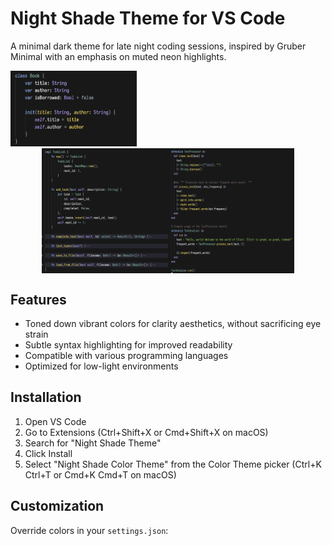 # Night Shade Theme for VS Code

A minimal dark theme for late night coding sessions, inspired by Gruber Minimal with an emphasis on muted neon highlights.

<img src="code-examples/screenshots/screenshot1.png" alt="Screenshot 1" style="width: 40%">

<div style="display: flex; justify-content: center;">
  <img src="code-examples/screenshots/screenshot2.png" alt="Screenshot 2" style="width: 40%;">
  <img src="code-examples/screenshots/screenshot3.png" alt="Screenshot 3" style="width: 40%;">
  </div>
</div>

## Features

- Toned down vibrant colors for clarity aesthetics, without sacrificing eye strain
- Subtle syntax highlighting for improved readability
- Compatible with various programming languages
- Optimized for low-light environments

## Installation

1. Open VS Code
2. Go to Extensions (Ctrl+Shift+X or Cmd+Shift+X on macOS)
3. Search for "Night Shade Theme"
4. Click Install
5. Select "Night Shade Color Theme" from the Color Theme picker (Ctrl+K Ctrl+T or Cmd+K Cmd+T on macOS)

## Customization

Override colors in your `settings.json`:
